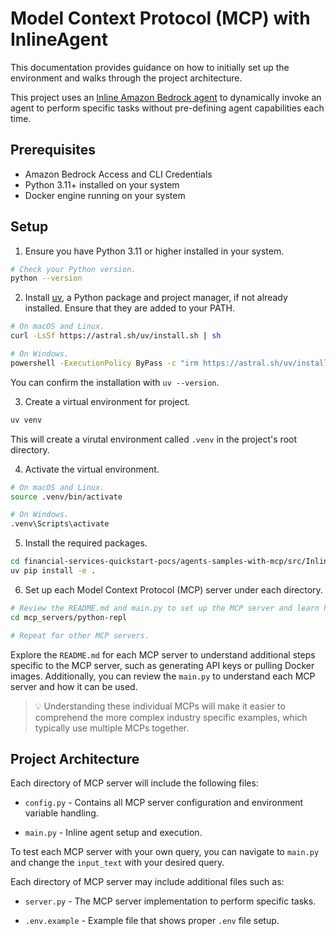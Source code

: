 # Model Context Protocol (MCP) with InlineAgent

This documentation provides guidance on how to initially set up the environment and walks through the project architecture.

This project uses an [Inline Amazon Bedrock agent](https://docs.aws.amazon.com/bedrock/latest/userguide/agents-create-inline.html) to dynamically invoke an agent to perform specific tasks without pre-defining agent capabilities each time.

## Prerequisites

- Amazon Bedrock Access and CLI Credentials
- Python 3.11+ installed on your system
- Docker engine running on your system

## Setup

1. Ensure you have Python 3.11 or higher installed in your system.

```bash
# Check your Python version.
python --version
```

2. Install [uv](https://github.com/astral-sh/uv), a Python package and project manager, if not already installed. Ensure that they are added to your PATH.

```bash
# On macOS and Linux.
curl -LsSf https://astral.sh/uv/install.sh | sh
```

```bash
# On Windows.
powershell -ExecutionPolicy ByPass -c "irm https://astral.sh/uv/install.ps1 | iex"
```

You can confirm the installation with `uv --version`.

3. Create a virtual environment for project.

```bash
uv venv
```

This will create a virutal environment called `.venv` in the project's root directory.

4. Activate the virtual environment.

```bash
# On macOS and Linux.
source .venv/bin/activate
```

```bash
# On Windows.
.venv\Scripts\activate
```

5. Install the required packages.

```bash
cd financial-services-quickstart-pocs/agents-samples-with-mcp/src/InlineAgent
uv pip install -e .
```

6. Set up each Model Context Protocol (MCP) server under each directory.

```bash
# Review the README.md and main.py to set up the MCP server and learn how it works.
cd mcp_servers/python-repl

# Repeat for other MCP servers.
```

Explore the `README.md` for each MCP server to understand additional steps specific to the MCP server, such as generating API keys or pulling Docker images. Additionally, you can review the `main.py` to understand each MCP server and how it can be used.

> 💡 Understanding these individual MCPs will make it easier to comprehend the more complex industry specific examples, which typically use multiple MCPs together.

## Project Architecture

Each directory of MCP server will include the following files:

- `config.py` - Contains all MCP server configuration and environment variable handling.

- `main.py` - Inline agent setup and execution.

To test each MCP server with your own query, you can navigate to `main.py` and change the `input_text` with your desired query.

Each directory of MCP server may include additional files such as:

- `server.py` - The MCP server implementation to perform specific tasks.

- `.env.example` - Example file that shows proper `.env` file setup.

